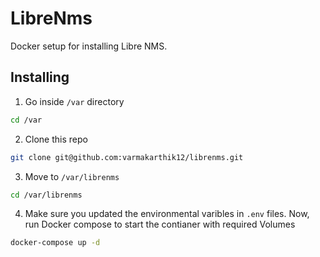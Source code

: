 # LibreNms

Docker setup for installing Libre NMS.

## Installing

1. Go inside `/var` directory

``` sh
cd /var
```

2. Clone this repo

``` sh
git clone git@github.com:varmakarthik12/librenms.git
```

3. Move to `/var/librenms`

``` sh
cd /var/librenms
```

4. Make sure you updated the environmental varibles in `.env` files. Now, run
Docker compose to start the contianer with required Volumes
``` sh
docker-compose up -d
```
